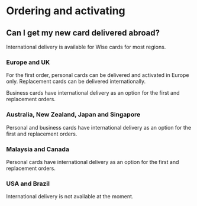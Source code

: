 # Ordering and activating  
## Can I get my new card delivered abroad?  
International delivery is available for Wise cards for most regions.

###  **Europe and UK**

For the first order, personal cards can be delivered and activated in Europe only. Replacement cards can be delivered internationally.

Business cards have international delivery as an option for the first and replacement orders.

###  **Australia, New Zealand, Japan and Singapore**

Personal and business cards have international delivery as an option for the first and replacement orders.

###  **Malaysia and Canada**

Personal cards have international delivery as an option for the first and replacement orders.

###  **USA and Brazil**

International delivery is not available at the moment.
